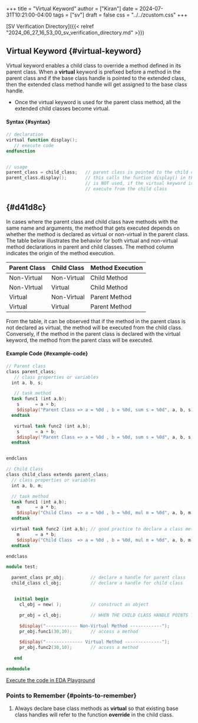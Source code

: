 +++
title = "Virtual Keyword"
author = ["Kiran"]
date = 2024-07-31T10:21:00-04:00
tags = ["sv"]
draft = false
css = "../../zcustom.css"
+++

[SV Verification Directory]({{< relref "2024_06_27_16_53_00_sv_verification_directory.md" >}})


## Virtual Keyword {#virtual-keyword}

Virtual keyword enables a child class to override a method defined in its parent class. When a **virtual** keyword is prefixed before a method in the parent class and if the base class handle is pointed to the extended class, then the extended class method handle will get assigned to the base class handle.

-   Once the virtual keyword is used for the parent class method, all the extended child classes become virtual.


#### Syntax {#syntax}

```verilog
// declaration
virtual function display();
   // execute code
endfunction


// usage
parent_class = child_class;   // parent class is pointed to the child class
parent_class.display();       // this calls the funtion display() in the base class if virtual keyword
                              // is NOT used, if the virtual keyword is used the function display() will
                              // execute from the child class
```


##  {#d41d8c}

In cases where the parent class and child class have methods with the same name and arguments, the method that gets executed depends on whether the method is declared as virtual or non-virtual in the parent class. The table below illustrates the behavior for both virtual and non-virtual method declarations in parent and child classes. The method column indicates the origin of the method execution.

| Parent Class | Child Class | Method Execution |
|--------------|-------------|------------------|
| Non-Virtual  | Non-Virtual | Child Method     |
| Non-VIrtual  | Virtual     | Child Method     |
| Virtual      | Non-Virtual | Parent Method    |
| Virtual      | Virtual     | Parent Method    |

From the table, it can be observed that if the method in the parent class is not declared as virtual, the method will be executed from the child class. Conversely, if the method in the parent class is declared with the virtual keyword, the method from the parent class will be executed.


#### Example Code {#example-code}

```verilog
// Parent class
class parent_class;
   // class properties or variables
  int a, b, s;

   // task method
  task func1 (int a,b);
    s      = a + b;
    $display("Parent Class => a = %0d , b = %0d, sum s = %0d", a, b, s);
  endtask

   virtual task func2 (int a,b);
    s      = a + b;
    $display("Parent Class => a = %0d , b = %0d, sum s = %0d", a, b, s);
  endtask


endclass

// Child Class
class child_class extends parent_class;
  // class properties or variables
  int a, b, m;

  // task method
  task func1 (int a,b);
    m      = a * b;
    $display("Child Class  => a = %0d , b = %0d, mul m = %0d", a, b, m);
  endtask

  virtual task func2 (int a,b); // good practice to declare a class method as virtual
    m      = a * b;
    $display("Child Class  => a = %0d , b = %0d, mul m = %0d", a, b, m);
  endtask

endclass

module test;

  parent_class pr_obj;          // declare a handle for parent class
  child_class cl_obj;           // declare a handle for child class


   initial begin
     cl_obj = new( );           // construct an object

     pr_obj = cl_obj;           // WHEN THE CHILD CLASS HANDLE POINTS TO THE PARENT CLASS HANDLE

     $display("------------ Non-Virtual Method ------------");
     pr_obj.func1(30,10);       // access a method

     $display("-------------- Virtual Method --------------");
     pr_obj.func2(30,10);       // access a method

   end

endmodule
```

[Execute the code in EDA Playground](https://www.edaplayground.com/x/QmAz)


### Points to Remember {#points-to-remember}

1.  Always declare base class methods as **virtual** so that existing base class handles will refer to the function **override** in the child class.
